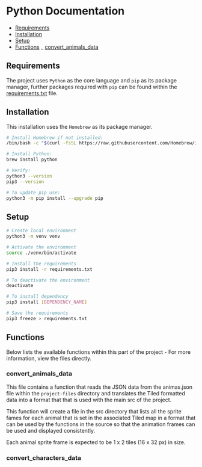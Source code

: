 # Python Documentation

- [Requirements](#requirements)
- [Installation](#installation)
- [Setup](#setup)
- [Functions](#functions)
  _ [convert_animals_data](#convert_animals_data)

## Requirements

The project uses `Python` as the core language and `pip` as its package manager, further packages required with `pip` can be found within the [requirements.txt](./requirements.txt) file.

## Installation

This installation uses the `Homebrew` as its package manager.

```bash
# Install Homebrew if not installed:
/bin/bash -c "$(curl -fsSL https://raw.githubusercontent.com/Homebrew/install/HEAD/install.sh)"

# Install Python:
brew install python

# Verify:
python3 --version
pip3 --version

# To update pip use:
python3 -m pip install --upgrade pip
```

## Setup

```bash
# Create local environment
python3 -m venv venv

# Activate the environment
source ./venv/bin/activate

# Install the requirements
pip3 install -r requirements.txt

# To deactivate the environment
deactivate

# To install dependency
pip3 install [DEPENDENCY_NAME]

# Save the requirements
pip3 freeze > requirements.txt
```

## Functions

Below lists the available functions within this part of the project - For more information, view the files directly.

### convert_animals_data

This file contains a function that reads the JSON data from the animas.json file within the `project-files` directory and translates the Tiled formatted data into a format that that is used with the main src of the project.

This function will create a file in the src directory that lists all the sprite fames for each animal that is set in the associated Tiled map in a format that can be used by the functions in the source so that the animation frames can be used and displayed consistently. 

Each animal sprite frame is expected to be 1 x 2 tiles (16 x 32 px) in size.

### convert_characters_data


